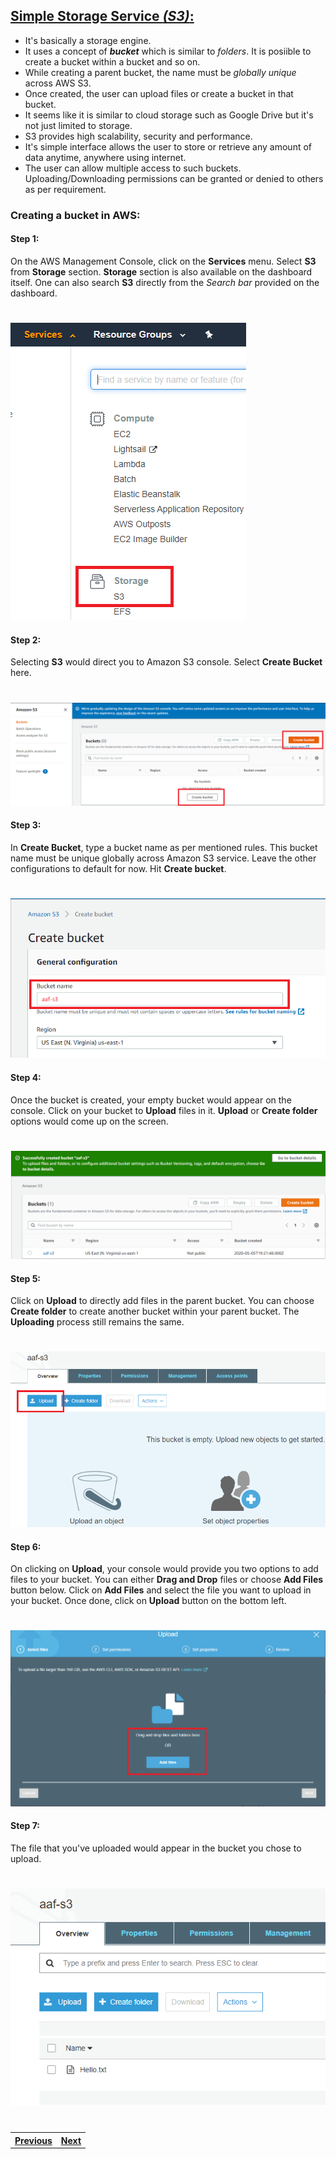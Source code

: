 ## <ins>Simple Storage Service _(S3)_:</ins>

- It's basically a storage engine.
- It uses a concept of _**bucket**_ which is similar to _folders_. It is posiible to create a bucket within a bucket and so on.
- While creating a parent bucket, the name must be _globally unique_ across AWS S3.
- Once created, the user can upload files or create a bucket in that bucket.
- It seems like it is similar to cloud storage such as Google Drive but it's not just limited to storage.
- S3 provides high scalability, security and performance.
- It's simple interface allows the user to store or retrieve any amount of data anytime, anywhere using internet.
- The user can allow multiple access to such buckets. Uploading/Downloading permissions can be granted or denied to others as per requirement.

### Creating a bucket in AWS:
#### Step 1: 
On the AWS Management Console, click on the **Services** menu. Select **S3** from **Storage** section. **Storage** section is also available on the dashboard itself. One can also search **S3** directly from the _Search bar_ provided on the dashboard.
#
 ![](Images/Dashboard.png)

#### Step 2:
Selecting **S3** would direct you to Amazon S3 console. Select **Create Bucket** here.
#
 ![](Images/Create.png)

#### Step 3:
In **Create Bucket**, type a bucket name as per mentioned rules. This bucket name must be unique globally across Amazon S3 service.
Leave the other configurations to default for now. Hit **Create bucket**.
#
 ![](Images/Name.png)

#### Step 4:
Once the bucket is created, your empty bucket would appear on the console. Click on your bucket to **Upload** files in it. **Upload** or **Create folder** options would come up on the screen.
#
 ![](Images/Bucket.png)

#### Step 5:
Click on **Upload** to directly add files in the parent bucket. You can choose **Create folder** to create another bucket within your parent bucket. The **Uploading** process still remains the same.
#
 ![](Images/Upload.png)

#### Step 6:
On clicking on **Upload**, your console would provide you two options to add files to your bucket. You can either **Drag and Drop** files or choose **Add Files** button below.
Click on **Add Files** and select the file you want to upload in your bucket. Once done, click on **Upload** button on the bottom left.
#
 ![](Images/Add-drag.png)

#### Step 7:
The file that you've uploaded would appear in the bucket you chose to upload.
#
 ![](Images/Uploaded.png)
 #
#
<table width = "300%"><tr><th><a href = "Security.md">Previous</a></th><th> <a href = "Web%20Hosting.md">Next</a></th></tr></table>
